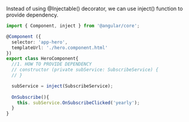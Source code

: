 
Instead of using @Injectable() decorator, we can use inject() function to provide dependency. 

```ts
import { Component, inject } from '@angular/core';

@Component ({
  selector: 'app-hero',
  templateUrl: './hero.component.html'
})
export class HeroComponent{
  //1. HOW TO PROVIDE DEPENDENCY
  // constructor (private subService: SubscribeService) {
  // }

  subService = inject(SubscribeService); 
  
  OnSubscribe(){
    this. subService.OnSubscribeClicked('yearly');
  }
}
```

